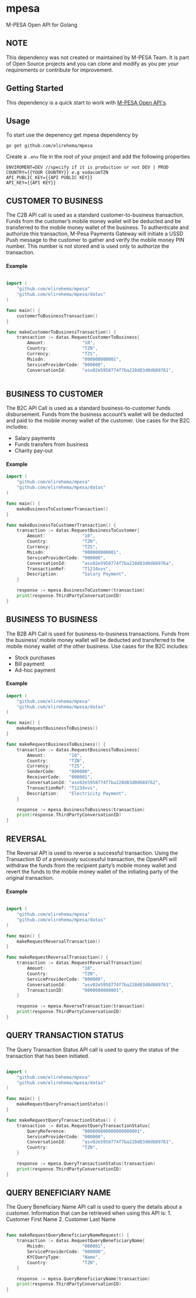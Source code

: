 # mpesa
M-PESA Open API for Golang 

## NOTE
This dependency was not created or maintained by M-PESA Team. It is part of Open Source projects and you can clone and modify as you per your requirements or contribute for improvement. 

## Getting Started 
This dependency is a quick start to work with [M-PESA Open API's](https://openapiportal.m-pesa.com/api-documentation).

## Usage 
To start use the depenency get mpesa dependency by

```golang
go get github.com/elirehema/mpesa
```
Create a `.env` file in the root of your project and add the following properties

```.env
ENVIROMENT=DEV //specify if it is production or not DEV | PROD
COUNTRY={{YOUR COUNTRY}} e.g vodacomTZN
API_PUBLIC_KEY={{API PUBLIC KEY}}
API_KEY={{API KEY}}
```

## CUSTOMER TO BUSINESS

The C2B API call is used as a standard customer-to-business transaction. Funds from the customer’s mobile money wallet will be deducted and be transferred to the mobile money wallet of the business. To authenticate and authorize this transaction, M-Pesa Payments Gateway will initiate a USSD Push message to the customer to gather and verify the mobile money PIN number. This number is not stored and is used only to authorize the transaction.

#### Example
```go

import (
	"github.com/elirehema/mpesa"
	"github.com/elirehema/mpesa/datas"
)

func main() {
	customerToBusinessTransaction()
}

func makeCustomerToBusinessTransaction() {
	transaction := datas.RequestCustomerToBusiness{
		Amount:              "10",
		Country:             "TZN",
		Currency:            "TZS",
		Msisdn:              "000000000001",
		ServiceProviderCode: "000000",
		ConversationId:      "asv02e5958774f7ba228d83d0d689761",
	
```

## BUSINESS TO CUSTOMER

The B2C API Call is used as a standard business-to-customer funds disbursement. Funds from the business account’s wallet will be deducted and paid to the mobile money wallet of the customer. Use cases for the B2C includes:
-  Salary payments 
-  Funds transfers from business
- Charity pay-out

#### Example

```go
import (
	"github.com/elirehema/mpesa"
	"github.com/elirehema/mpesa/datas"
)

func main() {
	makeBusinessToCustomerTransaction()
}

func makeBusinessToCustomerTransaction() {
	transaction := datas.RequestBusinessToCustomer{
		Amount:              "10",
		Country:             "TZN",
		Currency:            "TZS",
		Msisdn:              "000000000001",
		ServiceProviderCode: "000000",
		ConversationId:      "asv02e5958774f7ba228d83d0d68976a",
		TransactionRef:      "T1234xvs",
		Description:         "Salary Payment",
	}

	response := mpesa.BusinessToCustomer(transaction)
	print(response.ThirdPartyConversationID)
}

```

## BUSINESS TO BUSINESS

The B2B API Call is used for business-to-business transactions. Funds from the business’ mobile money wallet will be deducted and transferred to the mobile money wallet of the other business. Use cases for the B2C includes:
- Stock purchases 
- Bill payment 
- Ad-hoc payment

#### Example
```go
import (
	"github.com/elirehema/mpesa"
	"github.com/elirehema/mpesa/datas"
)

func main() {
	makeRequestBusinessToBusiness()
}

func makeRequestBusinessToBusiness() {
	transaction := datas.RequestBusinessToBusiness{
		Amount:         "10",
		Country:        "TZN",
		Currency:       "TZS",
		SenderCode:     "000000",
		ReceiverCode:   "000001",
		ConversationId: "asv02e5958774f7ba228d83d0d689762",
		TransactionRef: "T1234xvs",
		Description:    "Electricity Payment",
	}

	response := mpesa.BusinessToBusiness(transaction)
	print(response.ThirdPartyConversationID)
}

```


## REVERSAL

The Reversal API is used to reverse a successful transaction. Using the Transaction ID of a previously successful transaction,  the OpenAPI will withdraw the funds from the recipient party’s mobile money wallet and revert the funds to the mobile money wallet of the initiating party of the original transaction.

####  Example
```go

import (
	"github.com/elirehema/mpesa"
	"github.com/elirehema/mpesa/datas"
)

func main() {
	makeRequestReversalTransaction()
}

func makeRequestReversalTransaction() {
	transaction := datas.RequestReversalTransaction{
		Amount:              "10",
		Country:             "TZN",
		ServiceProviderCode: "000000",
		ConversationId:      "asv02e5958774f7ba228d83d0d689761",
		TransactionID:       "0000000000001",
	}

	response := mpesa.ReverseTransaction(transaction)
	print(response.ThirdPartyConversationID)
}


```

## QUERY TRANSACTION STATUS

The Query Transaction Status API call is used to query the status of the transaction that has been initiated.

```go

import (
	"github.com/elirehema/mpesa"
	"github.com/elirehema/mpesa/datas"
)

func main() {
	makeRequestQueryTransactionStatus()
}

func makeRequestQueryTransactionStatus() {
	transaction := datas.RequestQueryTransactionStatus{
		QueryReference:      "000000000000000000001",
		ServiceProviderCode: "000000",
		ConversationId:      "asv02e5958774f7ba228d83d0d689761",
		Country:             "TZN",
	}

	response := mpesa.QueryTransactionStatus(transaction)
	print(response.ThirdPartyConversationID)
}


```

## QUERY BENEFICIARY NAME

The Query Beneficiary Name API call is used to query the details about a customer. Information that can be retrieved when using this API is: 1. Customer First Name 2. Customer Last Name

```go

func makeRequestQueryBeneficiaryNameRequest() {
	transaction := datas.RequestQueryBeneficiaryName{
		Msisdn:              "000001",
		ServiceProviderCode: "000000",
		KYCQueryType:        "Name",
		Country:             "TZN",
	}

	response := mpesa.QueryBeneficiaryName(transaction)
	print(response.ThirdPartyConversationID)
}

```